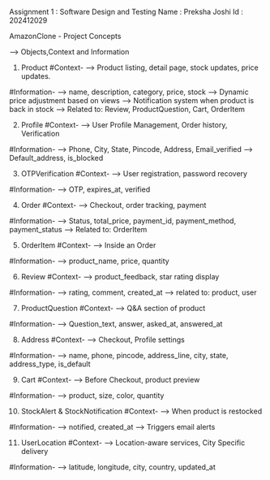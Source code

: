 Assignment 1 : Software Design and Testing
Name : Preksha Joshi
Id : 202412029

AmazonClone - Project Concepts

--> Objects,Context and Information

1. Product
#Context-
--> Product listing, detail page, stock updates, price updates.

#Information- 
--> name, description, category, price, stock
--> Dynamic price adjustment based on views
--> Notification system when product is back in stock
--> Related to: Review, ProductQuestion, Cart, OrderItem

2. Profile
#Context-
--> User Profile Management, Order history, Verification

#Information-
--> Phone, City, State, Pincode, Address, Email_verified
--> Default_address, is_blocked

3. OTPVerification
#Context-
--> User registration, password recovery

#Information-
--> OTP, expires_at, verified

4. Order
#Context-
--> Checkout, order tracking, payment

#Information-
--> Status, total_price, payment_id, payment_method, payment_status
--> Related to: OrderItem

5. OrderItem
#Context-
--> Inside an Order

#Information-
--> product_name, price, quantity

6. Review
#Context-
--> product_feedback, star rating display

#Information-
--> rating, comment, created_at
--> related to: product, user

7. ProductQuestion
#Context-
--> Q&A section of product

#Information-
--> Question_text, answer, asked_at, answered_at

8. Address
#Context-
--> Checkout, Profile settings

#Information-
--> name, phone, pincode, address_line, city, state, address_type, is_default

9. Cart
#Context-
--> Before Checkout, product preview

#Information-
--> product, size, color, quantity

10. StockAlert & StockNotification
#Context-
--> When product is restocked

#Information-
--> notified, created_at
--> Triggers email alerts

11. UserLocation
#Context-
--> Location-aware services, City Specific delivery

#Information-
--> latitude, longitude, city, country, updated_at